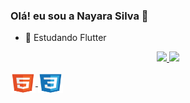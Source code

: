 ### Olá! eu sou a Nayara Silva 👋

- 🌱 Estudando Flutter

<div align="center">
  <a href="https://github.com/NayaraSilvaS">
  <img height="160em" src="https://github-readme-stats.vercel.app/api?username=NayaraSilvaS&show_icons=true&theme=dracula&include_all_commits=true&count_private=true"/>
  <img height="170em" src="https://github-readme-stats.vercel.app/api/top-langs/?username=NayaraSilvaS&layout=compact&langs_count=7&theme=dracula"/>
</div>
  
  <div style="display: inline_block"><br>
  <img align="center" alt="Nay-HTML" height="30" width="40" src="https://raw.githubusercontent.com/devicons/devicon/master/icons/html5/html5-original.svg">
  <img align="center" alt="Nay-CSS" height="30" width="40" src="https://raw.githubusercontent.com/devicons/devicon/master/icons/css3/css3-original.svg">
<!--   <img align="right" alt="Nay-pic" height="150" style="border-radius:50px;" -->
<!-- ![ezgif com-gif-maker (1)](https://user-images.githubusercontent.com/99221251/153727272-794fc968-2571-4e6e-b821-b5ecc85733d3.gif) -->

</div>
